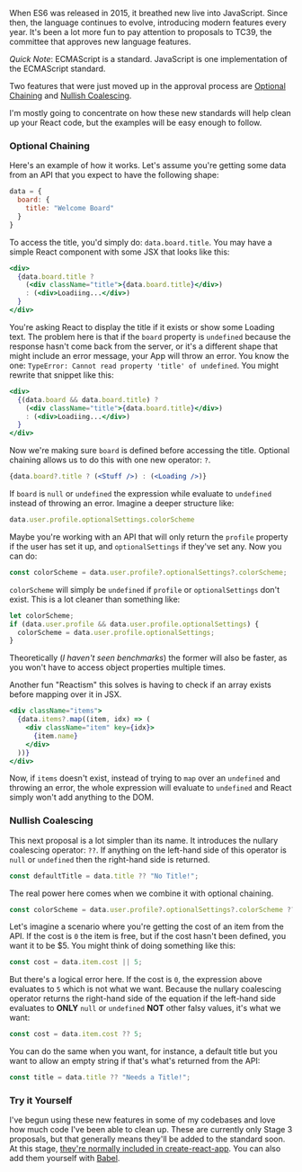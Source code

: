 When ES6 was released in 2015, it breathed new live into JavaScript. Since then,
the language continues to evolve, introducing modern features every year. It's
been a lot more fun to pay attention to proposals to TC39, the committee that
approves new language features.

_Quick Note_: ECMAScript is a standard. JavaScript is one implementation of the
ECMAScript standard.

Two features that were just moved up in the approval process are
[Optional Chaining](https://github.com/tc39/proposal-optional-chaining)
and [Nullish Coalescing](https://github.com/tc39/proposal-nullish-coalescing).

I'm mostly going to concentrate on how these new standards will help clean up
your React code, but the examples will be easy enough to follow.

### Optional Chaining

Here's an example of how it works. Let's assume you're getting some data from
an API that you expect to have the following shape:

```javascript
data = {
  board: {
    title: "Welcome Board"
  }
}
```

To access the title, you'd simply do: `data.board.title`. You may have a simple
React component with some JSX that looks like this:

```jsx harmony
<div>
  {data.board.title ? 
    (<div className="title">{data.board.title}</div>)
    : (<div>Loadiing...</div>)
  }
</div>
```

You're asking React to display the title if it exists or show some Loading
text. The problem here is that if the `board` property is `undefined` because
the response hasn't come back from the server, or it's a different shape that
might include an error message, your App will throw an error. You know the one:
`TypeError: Cannot read property 'title' of undefined`. You might rewrite
that snippet like this:

```jsx harmony
<div>
  {(data.board && data.board.title) ? 
    (<div className="title">{data.board.title}</div>)
    : (<div>Loadiing...</div>)
  }
</div>
```

Now we're making sure `board` is defined before accessing the title. Optional
chaining allows us to do this with one new operator: `?`.

```jsx harmony
{data.board?.title ? (<Stuff />) : (<Loading />)}
```

If `board` is `null` or `undefined` the expression while evaluate to `undefined`
instead of throwing an error. Imagine a deeper structure like:

```javascript
data.user.profile.optionalSettings.colorScheme
```

Maybe you're working with an API that will only return the `profile` property
if the user has set it up, and `optionalSettings` if they've set any. Now you
can do:

```javascript
const colorScheme = data.user.profile?.optionalSettings?.colorScheme;
```

`colorScheme` will simply be `undefined` if `profile` or `optionalSettings`
don't exist. This is a lot cleaner than something like:

```javascript
let colorScheme;
if (data.user.profile && data.user.profile.optionalSettings) {
  colorScheme = data.user.profile.optionalSettings;
}
```

Theoretically (_I haven't seen benchmarks_) the former will also be faster, as
you won't have to access object properties multiple times.

Another fun "Reactism" this solves is having to check if an array exists
before mapping over it in JSX.

```jsx harmony
<div className="items">
  {data.items?.map((item, idx) => (
    <div className="item" key={idx}>
      {item.name}
    </div>
  ))}
</div>
```

Now, if `items` doesn't exist, instead of trying to `map` over an `undefined`
and throwing an error, the whole expression will evaluate to `undefined` and
React simply won't add anything to the DOM.

### Nullish Coalescing

This next proposal is a lot simpler than its name. It introduces the nullary
coalescing operator: `??`. If anything on the left-hand side of this operator
is `null` or `undefined` then the right-hand side is returned.

```javascript
const defaultTitle = data.title ?? "No Title!";
```

The real power here comes when we combine it with optional chaining.

```javascript
const colorScheme = data.user.profile?.optionalSettings?.colorScheme ?? "blue";
```

Let's imagine a scenario where you're getting the cost of an item from the API.
If the cost is `0` the item is free, but if the cost hasn't been defined, you
want it to be $5. You might think of doing something like this:

```javascript
const cost = data.item.cost || 5;
```

But there's a logical error here. If the cost is `0`, the expression above
evaluates to `5` which is not what we want. Because the nullary coalescing
operator returns the right-hand side of the equation if the left-hand side
evaluates to **ONLY** `null` or `undefined` **NOT** other falsy values, it's
what we want:

```javascript
const cost = data.item.cost ?? 5;
```

You can do the same when you want, for instance, a default title but you want
to allow an empty string if that's what's returned from the API:

```javascript
const title = data.title ?? "Needs a Title!";
```

### Try it Yourself

I've begun using these new features in some of my codebases and love how much
code I've been able to clean up. These are currently only Stage 3 proposals, but
that generally means they'll be added to the standard soon. At this stage,
[they're normally included in create-react-app](https://github.com/facebook/create-react-app/pull/7438).
You can also add them yourself with
[Babel](https://babeljs.io/docs/en/babel-plugin-proposal-optional-chaining).
